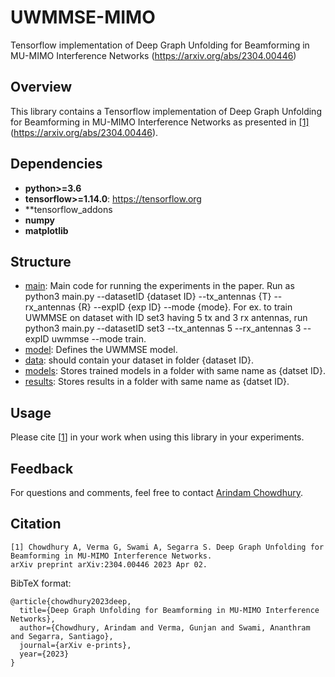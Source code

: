 
# UWMMSE-MIMO
Tensorflow implementation of Deep Graph Unfolding for Beamforming in MU-MIMO Interference Networks (https://arxiv.org/abs/2304.00446)

## Overview
This library contains a Tensorflow implementation of Deep Graph Unfolding for Beamforming in MU-MIMO Interference Networks as presented in [[1]](#citation)(https://arxiv.org/abs/2304.00446).

## Dependencies

* **python>=3.6**
* **tensorflow>=1.14.0**: https://tensorflow.org
* **tensorflow_addons
* **numpy**
* **matplotlib**

## Structure
* [main](https://github.com/ArCho48/UWMMSE-MIMO/blob/master/main.py): Main code for running the experiments in the paper. Run as python3 main.py --datasetID {dataset ID} --tx_antennas {T} --rx_antennas {R} --expID {exp ID} --mode {mode}. For ex. to train UWMMSE on dataset with ID set3 having 5 tx and 3 rx antennas, run python3 main.py --datasetID set3 --tx_antennas 5 --rx_antennas 3 --expID uwmmse --mode train.
* [model](https://github.com/ArCho48/UWMMSE-MIMO/blob/master/model.py): Defines the UWMMSE model.
* [data](https://github.com/ArCho48/UWMMSE-MIMO/tree/master/data): should contain your dataset in folder {dataset ID}. 
* [models](https://github.com/ArCho48/UWMMSE-MIMO/tree/master/models): Stores trained models in a folder with same name as {datset ID}.
* [results](https://github.com/ArCho48/UWMMSE-MIMO/tree/master/results): Stores results in a folder with same name as {datset ID}.

## Usage


Please cite [[1](#citation)] in your work when using this library in your experiments.

## Feedback
For questions and comments, feel free to contact [Arindam Chowdhury](mailto:arindam.chowdhury@rice.edu).

## Citation
```
[1] Chowdhury A, Verma G, Swami A, Segarra S. Deep Graph Unfolding for Beamforming in MU-MIMO Interference Networks. 
arXiv preprint arXiv:2304.00446 2023 Apr 02.
```

BibTeX format:
```
@article{chowdhury2023deep,
  title={Deep Graph Unfolding for Beamforming in MU-MIMO Interference Networks},
  author={Chowdhury, Arindam and Verma, Gunjan and Swami, Ananthram and Segarra, Santiago},
  journal={arXiv e-prints},
  year={2023}
}
```

